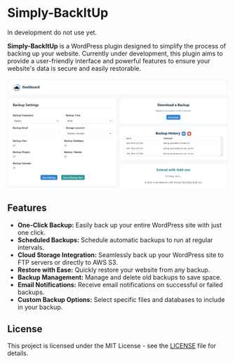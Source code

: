 # Simply-BackItUp

In development do not use yet.

**Simply-BackItUp** is a WordPress plugin designed to simplify the process of backing up your website. Currently under development, this plugin aims to provide a user-friendly interface and powerful features to ensure your website's data is secure and easily restorable.

![Main Backup Interface](assets/screenshot-1.png)

## Features

- **One-Click Backup:** Easily back up your entire WordPress site with just one click.
- **Scheduled Backups:** Schedule automatic backups to run at regular intervals.
- **Cloud Storage Integration:** Seamlessly back up your WordPress site to FTP servers or directly to AWS S3.
- **Restore with Ease:** Quickly restore your website from any backup.
- **Backup Management:** Manage and delete old backups to save space.
- **Email Notifications:** Receive email notifications on successful or failed backups.
- **Custom Backup Options:** Select specific files and databases to include in your backup.

## License

This project is licensed under the MIT License - see the [LICENSE](LICENSE) file for details.
